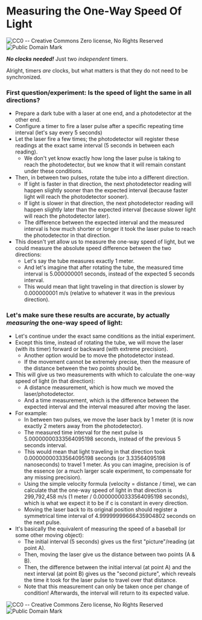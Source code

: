 # Measuring the One-Way Speed Of Light

![CC0 -- Creative Commons Zero license, No Rights Reserved](https://licensebuttons.net/p/zero/1.0/88x31.png)
![Public Domain Mark](https://licensebuttons.net/p/mark/1.0/88x31.png)

***No clocks needed!*** Just two *independent* timers.

Alright, timers *are* clocks, but what matters is that they do not need to be synchronized.

### First question/experiment: Is the speed of light the same in all directions?
- Prepare a dark tube with a laser at one end, and a photodetector at the other end.
- Configure a timer to fire a laser pulse after a specific repeating time interval (let's say every 5 seconds)
- Let the laser fire a few times; the photodetector will register these readings at the exact same interval (5 seconds in between each reading).
  - We don't yet know exactly how long the laser pulse is taking to reach the photodetector, but we know that it will remain constant under these conditions.
- Then, in between two pulses, rotate the tube into a different direction.
  - If light is faster in that direction, the next photodetector reading will happen slightly sooner than the expected interval (because faster light will reach the photodetector sooner).
  - If light is slower in that direction, the next photodetector reading will happen slightly later than the expected interval (because slower light will reach the photodetector later).
  - The difference between the expected interval and the measured interval is how much shorter or longer it took the laser pulse to reach the photodetector in that direction.
- This doesn't yet allow us to measure the one-way speed of light, but we could measure the absolute speed difference between the two directions:
  - Let's say the tube measures exactly 1 meter.
  - And let's imagine that after rotating the tube, the measured time interval is 5.000000001 seconds, instead of the expected 5 seconds interval.
  - This would mean that light traveling in that direction is slower by 0.000000001 m/s (relative to whatever it was in the previous direction).

### Let's make sure these results are accurate, by actually *measuring* the one-way speed of light:

- Let's continue under the exact same conditions as the initial experiment.
- Except this time, instead of rotating the tube, we will move the laser (with its timer) forward or backward (with extreme precision).
  - Another option would be to move the photodetector instead.
  - If the movement cannot be extremely precise, then the measure of the distance between the two points should be.
- This will give us two measurements with which to calculate the one-way speed of light (in that direction):
  - A distance measurement, which is how much we moved the laser/photodetector.
  - And a time measurement, which is the difference between the expected interval and the interval measured after moving the laser.
- For example:
  - In between two pulses, we move the laser back by 1 meter (it is now exactly 2 meters away from the photodetector).
  - The measured time interval for the next pulse is 5.00000000333564095198 seconds, instead of the previous 5 seconds interval.
  - This would mean that light traveling in that direction took 0.00000000333564095198 seconds (or 3.33564095198 nanoseconds) to travel 1 meter. As you can imagine, precision is of the essence (or a much larger scale experiment, to compensate for any missing precision).
  - Using the simple velocity formula (velocity = distance / time), we can calculate that the one-way speed of light in that direction is 299,792,458 m/s (1 meter / 0.00000000333564095198 seconds), which is what we expect it to be if c is constant in every direction.
  - Moving the laser back to its original position should register a symmetrical time interval of 4.99999999666435904802 seconds on the next pulse.
- It's basically the equivalent of measuring the speed of a baseball (or some other moving object):
  - The initial interval (5 seconds) gives us the first "picture"/reading (at point A).
  - Then, moving the laser give us the distance between two points (A & B).
  - Then, the difference between the initial interval (at point A) and the next interval (at point B) gives us the "second picture", which reveals the time it took for the laser pulse to travel over that distance.
  - Note that this measurement can only be taken once per change of condition! Afterwards, the interval will return to its expected value.

![CC0 -- Creative Commons Zero license, No Rights Reserved](https://licensebuttons.net/p/zero/1.0/88x31.png)
![Public Domain Mark](https://licensebuttons.net/p/mark/1.0/88x31.png)
